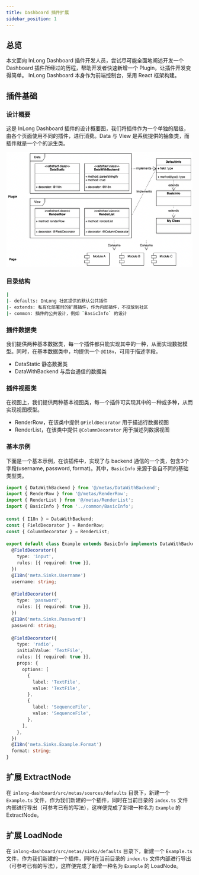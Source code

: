 ```yaml
---
title: Dashboard 插件扩展
sidebar_position: 1
---
```


## 总览

本文面向 InLong Dashboard 插件开发人员，尝试尽可能全面地阐述开发一个 Dashboard 插件所经过的历程，帮助开发者快速新增一个 Plugin，让插件开发变得简单。
InLong Dashboard 本身作为前端控制台，采用 React 框架构建。

## 插件基础

### 设计概要

这是 InLong Dashboard 插件的设计概要图，我们将插件作为一个单独的层级，由各个页面使用不同的插件，进行消费。Data 与 View 是系统提供的抽象类，而插件就是一个个的派生类。

![Dashboard_Plugin](img/dashboard_plugin.png)

### 目录结构

```sh
|
|- defaults: InLong 社区提供的默认公共插件
|- extends: 私有化部署时的扩展插件，作为内部插件，不投放到社区
|- common: 插件的公共设计，例如 `BasicInfo` 的设计
```

### 插件数据类

我们提供两种基本数据类，每一个插件都只能实现其中的一种，从而实现数据模型。同时，在基本数据类中，均提供一个 `@I18n`，可用于描述字段。

- DataStatic 静态数据类
- DataWithBackend 与后台通信的数据类

### 插件视图类

在视图上，我们提供两种基本视图类，每一个插件可实现其中的一种或多种，从而实现视图模型。

- RenderRow，在该类中提供 `@FieldDecorator` 用于描述行数据视图
- RenderList，在该类中提供 `@ColumnDecorator` 用于描述列数据视图

### 基本示例

下面是一个基本示例，在该插件中，实现了与 backend 通信的一个类，包含3个字段(username, password, format)。其中，`BasicInfo` 来源于各自不同的基础类型类。

```ts
import { DataWithBackend } from '@/metas/DataWithBackend';
import { RenderRow } from '@/metas/RenderRow';
import { RenderList } from '@/metas/RenderList';
import { BasicInfo } from '../common/BasicInfo';

const { I18n } = DataWithBackend;
const { FieldDecorator } = RenderRow;
const { ColumnDecorator } = RenderList;

export default class Example extends BasicInfo implements DataWithBackend, RenderRow, RenderList {
  @FieldDecorator({
    type: 'input',
    rules: [{ required: true }],
  })
  @I18n('meta.Sinks.Username')
  username: string;

  @FieldDecorator({
    type: 'password',
    rules: [{ required: true }],
  })
  @I18n('meta.Sinks.Password')
  password: string;

  @FieldDecorator({
    type: 'radio',
    initialValue: 'TextFile',
    rules: [{ required: true }],
    props: {
      options: [
        {
          label: 'TextFile',
          value: 'TextFile',
        },
        {
          label: 'SequenceFile',
          value: 'SequenceFile',
        },
      ],
    },
  })
  @I18n('meta.Sinks.Example.Format')
  format: string;
}
```

## 扩展 ExtractNode

在 `inlong-dashboard/src/metas/sources/defaults` 目录下，新建一个 `Example.ts` 文件，作为我们新建的一个插件，同时在当前目录的 `index.ts` 文件内部进行导出（可参考已有的写法），这样便完成了新增一种名为 `Example` 的 ExtractNode。

## 扩展 LoadNode

在 `inlong-dashboard/src/metas/sinks/defaults` 目录下，新建一个 `Example.ts` 文件，作为我们新建的一个插件，同时在当前目录的 `index.ts` 文件内部进行导出（可参考已有的写法），这样便完成了新增一种名为 `Example` 的 LoadNode。
